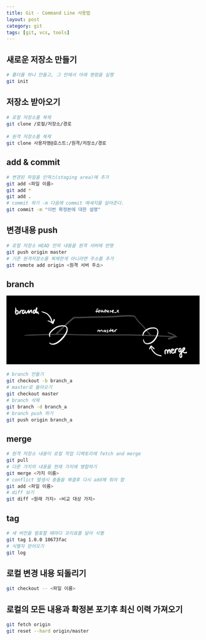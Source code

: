 ```yaml
---
title: Git - Command Line 사용법
layout: post
category: git
tags: [git, vcs, tools]
---
```

## 새로운 저장소 만들기
```bash
# 폴더를 하나 만들고, 그 안에서 아래 명령을 실행 
git init
```
## 저장소 받아오기
```bash
# 로컬 저장소를 복제
git clone /로컬/저장소/경로

# 원격 저장소를 복제
git clone 사용자명@호스트:/원격/저장소/경로
```

## add & commit
```bash
# 변경된 파일을 인덱스(staging area)에 추가
git add <파일 이름>
git add *
git add .
# commit 하기 -m 다음에 commit 메세지를 달아준다.
git commit -m "이번 확정본에 대한 설명"
```
## 변경내용 push
```bash
# 로컬 저장소 HEAD 안의 내용을 원격 서버에 반영
git push origin master
# 기존 원격저장소를 복제한게 아니라면 주소를 추가
git remote add origin <원격 서버 주소>
```

## branch
![image](/uploads/git/git_commandline_01.png)
```bash
# branch 만들기
git checkout -b branch_a
# master로 돌아오기
git checkout master
# branch 삭제
git branch -d branch_a
# branch push 하기
git push origin branch_a
```

## merge
```bash
# 원격 저장소 내용이 로컬 작업 디렉토리에 fetch and merge
git pull
# 다른 가지의 내용을 현재 가지에 병합하기
git merge <가지 이름>
# conflict 발생시 충돌을 해결후 다시 add해 줘야 함
git add <파일 이름>
# diff 보기
git diff <원래 가지> <비교 대상 가지>
```

## tag
```bash
# 새 버전을 발표할 때마다 꼬리표를 달아 식별
git tag 1.0.0 10673fac 
# 식별자 얻어오기
git log
```

## 로컬 변경 내용 되돌리기
```bash
git checkout -- <파일 이름>
```

## 로컬의 모든 내용과 확정본 포기후 최신 이력 가져오기
```bash
git fetch origin
git reset --hard origin/master
```